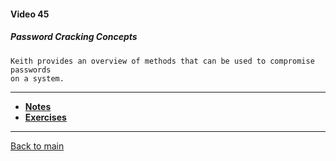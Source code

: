 #### Video 45

##### Password Cracking Concepts

```
Keith provides an overview of methods that can be used to compromise passwords
on a system.
```

---

- **[Notes](notes.md)**
- **[Exercises](exercises.md)**

---

[Back to main](https://github.com/rot0xd/CBTNuggets/blob/master/CEHv9/README.md)

